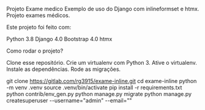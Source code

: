 Projeto Exame medico
Exemplo de uso do Django com inlineformset e htmx. Projeto exames médicos.

Este projeto foi feito com:

Python 3.8
Django 4.0
Bootstrap 4.0
htmx


Como rodar o projeto?

Clone esse repositório.
Crie um virtualenv com Python 3.
Ative o virtualenv.
Instale as dependências.
Rode as migrações.


git clone https://gitlab.com/rg3915/exame-inline.git
cd exame-inline
python -m venv .venv
source .venv/bin/activate
pip install -r requirements.txt
python contrib/env_gen.py
python manage.py migrate
python manage.py createsuperuser --username="admin" --email=""



